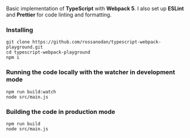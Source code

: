 Basic implementation of **TypeScript** with **Webpack 5**. I also set up **ESLint** and **Prettier** for code linting and formatting.

### Installing

```
git clone https://github.com/rossanodan/typescript-webpack-playground.git
cd typescript-webpack-playground
npm i
```

### Running the code locally with the watcher in development mode

```
npm run build:watch
node src/main.js
```

### Building the code in production mode

```
npm run build
node src/main.js
```
